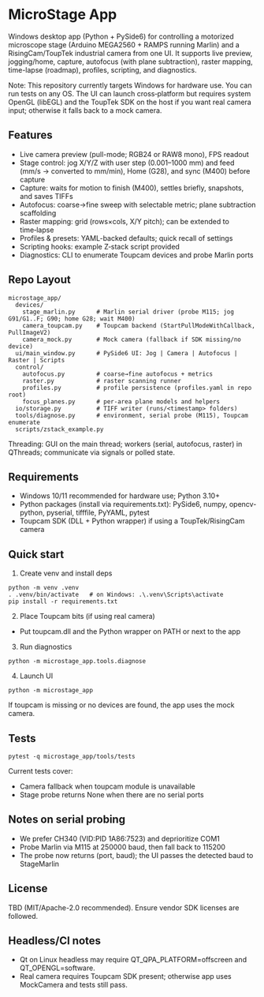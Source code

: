# MicroStage App

Windows desktop app (Python + PySide6) for controlling a motorized microscope stage (Arduino MEGA2560 + RAMPS running Marlin) and a RisingCam/ToupTek industrial camera from one UI. It supports live preview, jogging/home, capture, autofocus (with plane subtraction), raster mapping, time-lapse (roadmap), profiles, scripting, and diagnostics.

Note: This repository currently targets Windows for hardware use. You can run tests on any OS. The UI can launch cross‑platform but requires system OpenGL (libEGL) and the ToupTek SDK on the host if you want real camera input; otherwise it falls back to a mock camera.

## Features
- Live camera preview (pull-mode; RGB24 or RAW8 mono), FPS readout
- Stage control: jog X/Y/Z with user step (0.001–1000 mm) and feed (mm/s -> converted to mm/min), Home (G28), and sync (M400) before capture
- Capture: waits for motion to finish (M400), settles briefly, snapshots, and saves TIFFs
- Autofocus: coarse→fine sweep with selectable metric; plane subtraction scaffolding
- Raster mapping: grid (rows×cols, X/Y pitch); can be extended to time‑lapse
- Profiles & presets: YAML-backed defaults; quick recall of settings
- Scripting hooks: example Z‑stack script provided
- Diagnostics: CLI to enumerate Toupcam devices and probe Marlin ports

## Repo Layout
```
microstage_app/
  devices/
    stage_marlin.py      # Marlin serial driver (probe M115; jog G91/G1..F; G90; home G28; wait M400)
    camera_toupcam.py    # Toupcam backend (StartPullModeWithCallback, PullImageV2)
    camera_mock.py       # Mock camera (fallback if SDK missing/no device)
  ui/main_window.py      # PySide6 UI: Jog | Camera | Autofocus | Raster | Scripts
  control/
    autofocus.py         # coarse→fine autofocus + metrics
    raster.py            # raster scanning runner
    profiles.py          # profile persistence (profiles.yaml in repo root)
    focus_planes.py      # per‑area plane models and helpers
  io/storage.py          # TIFF writer (runs/<timestamp> folders)
  tools/diagnose.py      # environment, serial probe (M115), Toupcam enumerate
  scripts/zstack_example.py
```

Threading: GUI on the main thread; workers (serial, autofocus, raster) in QThreads; communicate via signals or polled state.

## Requirements
- Windows 10/11 recommended for hardware use; Python 3.10+
- Python packages (install via requirements.txt): PySide6, numpy, opencv-python, pyserial, tifffile, PyYAML, pytest
- Toupcam SDK (DLL + Python wrapper) if using a ToupTek/RisingCam camera

## Quick start
1) Create venv and install deps
```
python -m venv .venv
. .venv/bin/activate   # on Windows: .\.venv\Scripts\activate
pip install -r requirements.txt
```

2) Place Toupcam bits (if using real camera)
- Put toupcam.dll and the Python wrapper on PATH or next to the app

3) Run diagnostics
```
python -m microstage_app.tools.diagnose
```

4) Launch UI
```
python -m microstage_app
```
If toupcam is missing or no devices are found, the app uses the mock camera.

## Tests
```
pytest -q microstage_app/tools/tests
```
Current tests cover:
- Camera fallback when toupcam module is unavailable
- Stage probe returns None when there are no serial ports

## Notes on serial probing
- We prefer CH340 (VID:PID 1A86:7523) and deprioritize COM1
- Probe Marlin via M115 at 250000 baud, then fall back to 115200
- The probe now returns (port, baud); the UI passes the detected baud to StageMarlin

## License
TBD (MIT/Apache-2.0 recommended). Ensure vendor SDK licenses are followed.


## Headless/CI notes
- Qt on Linux headless may require QT_QPA_PLATFORM=offscreen and QT_OPENGL=software.
- Real camera requires Toupcam SDK present; otherwise app uses MockCamera and tests still pass.
